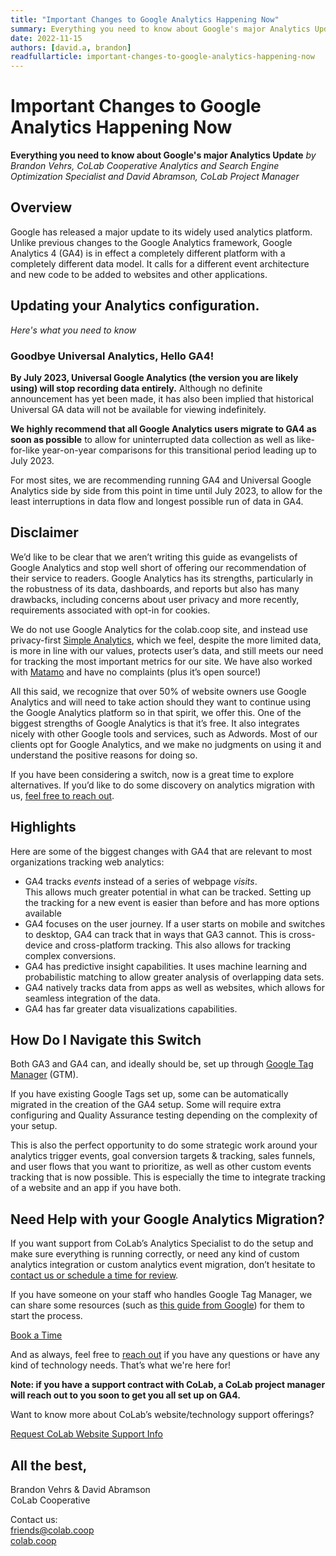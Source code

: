 ```yaml
---
title: "Important Changes to Google Analytics Happening Now"
summary: Everything you need to know about Google's major Analytics Update
date: 2022-11-15
authors: [david.a, brandon]
readfullarticle: important-changes-to-google-analytics-happening-now
---
```


<h1 class="heading-primary">Important Changes to Google Analytics Happening Now</h1>
<b>Everything you need to know about Google's major Analytics Update</b>
<i>by Brandon Vehrs, CoLab Cooperative Analytics and Search Engine Optimization Specialist and David Abramson, CoLab Project Manager</i>

<div class="spacing--mid"></div>

<h2 class="center-text text--uppercase">Overview</h2>

<p>Google has released a major update to its widely used analytics platform. Unlike previous changes to the Google Analytics framework, Google Analytics 4 (GA4) is in effect a completely different platform with a completely different data model. It calls for a different event architecture and new code to be added to websites and other applications.</p>

<h2 class="center-text text--uppercase">Updating your Analytics configuration.</h2>
<i>Here's what you need to know</i>

<div class="spacing--mid"></div>

<h3>Goodbye Universal Analytics, Hello GA4!</h3>

<p>
  <b>By July 2023, Universal Google Analytics (the version you are likely using) will stop recording data entirely.</b> Although no definite announcement has yet been made, it has also been implied that historical Universal GA data will not be available for viewing indefinitely.
</p>

<p>
  <b>We highly recommend that all Google Analytics users migrate to GA4 as soon as possible</b> to allow for uninterrupted data collection as well as like-for-like year-on-year comparisons for this transitional period leading up to July 2023.
</p>

<p>
  For most sites, we are recommending running GA4 and Universal Google Analytics side by side from this point in time until July 2023, to allow for the least interruptions in data flow and longest possible run of data in GA4.
</p>

<h2 class="center-text text--uppercase">Disclaimer</h2>

<p>
  We’d like to be clear that we aren’t writing this guide as evangelists of Google Analytics and stop well short of offering our recommendation of their service to readers. Google Analytics has its strengths, particularly in the robustness of its data, dashboards, and reports but also has many drawbacks, including concerns about user privacy and more recently, requirements associated with opt-in for cookies.
</p>

<p>
  We do not use Google Analytics for the colab.coop site, and instead use privacy-first <a href="https://www.simpleanalytics.com/">Simple Analytics</a>, which we feel, despite the more limited data, is more in line with our values, protects user’s data, and still meets our need for tracking the most important metrics for our site. We have also worked with <a href="https://matomo.org/matomo-analytics-the-google-analytics-alternative-that-protects-your-data-variation/">Matamo</a> and have no complaints (plus it’s open source!)
</p>

<p>
  All this said, we recognize that over 50% of website owners use Google Analytics and will need to take action should they want to continue using the Google Analytics platform so in that spirit, we offer this. One of the biggest strengths of Google Analytics is that it’s free. It also integrates nicely with other Google tools and services, such as Adwords. Most of our clients opt for Google Analytics, and we make no judgments on using it and understand the positive reasons for doing so. 
</p>

<p>
  If you have been considering a switch, now is a great time to explore alternatives. If you’d like to do some discovery on analytics migration with us, <a href="https://colab.coop/contact/">feel free to reach out</a>.
</p>

<h2 class="center-text text--uppercase">Highlights</h2>

<p>Here are some of the biggest changes with GA4 that are relevant to most organizations tracking web analytics:</p>

<ul>
  <li>
    GA4 tracks <i>events</i> instead of a series of webpage <i>visits</i>. 
    <br>
    This allows much greater potential in what can be tracked. Setting up the tracking for a new event is easier than before and has more options available
  </li>

  <li>
    GA4 focuses on the user journey. If a user starts on mobile and switches to desktop, GA4 can track that in ways that GA3 cannot. This is cross-device and cross-platform tracking. This also allows for tracking complex conversions.
  </li>
  <li>
    GA4 has predictive insight capabilities. It uses machine learning and probabilistic matching to allow greater analysis of overlapping data sets. 
  </li>
  <li>
    GA4 natively tracks data from apps as well as websites, which allows for seamless integration of the data.
  </li>
  <li>
    GA4 has far greater data visualizations capabilities.
  </li>
</ul>

<h2 class="center-text text--uppercase">How Do I Navigate this Switch</h2>

<p>
  Both GA3 and GA4 can, and ideally should be, set up through <a href="https://tagmanager.google.com/">Google Tag Manager</a> (GTM).
</p>

<p>
  If you have existing Google Tags set up, some can be automatically migrated in the creation of the GA4 setup. Some will require extra configuring and Quality Assurance testing depending on the complexity of your setup.
</p>

<p>
  This is also the perfect opportunity to do some strategic work around your analytics trigger events, goal conversion targets &amp; tracking, sales funnels, and user flows that you want to prioritize, as well as other custom events tracking that is now possible. This is especially the time to integrate tracking of a website and an app if you have both.
</p>

<h2 class="center-text text--uppercase">Need Help with your Google Analytics Migration?</h2>

<p>
  If you want support from CoLab’s Analytics Specialist to do the setup and make sure everything is running correctly, or need any kind of custom analytics integration or custom analytics event migration, don’t hesitate to <a href="/contact">contact us or schedule a time for review</a>.
</p>

<p>
  If you have someone on your staff who handles Google Tag Manager, we can share some resources (such as <a href="https://support.google.com/analytics/answer/10089681?hl=en">this guide from Google</a>) for them to start the process.
</p>

<div class="center-text spacing--sm-xx">
  <a href="https://go.oncehub.com/SalesTeamPage-E5PLJNWHXM" class="button--brand-outline color-red">Book a Time</a>
</div>

<div class="spacing--mid"></div>

<p>
  And as always, feel free to <a href="/contact">reach out</a> if you have any questions or have any kind of technology needs. That’s what we're here for!
</p>

<p>
  <b>Note: if you have a support contract with CoLab, a CoLab project manager will reach out to you soon to get you all set up on GA4.</b>
<p>

<p>
  Want to know more about CoLab’s website/technology support offerings?
</p>

<div class="center-text spacing--mid-xx">
  <a href="/contact" class="button--brand-outline color-red">Request CoLab Website Support Info</a>
</div>

<div class="spacing--mid"></div>

<h2 class="center-text text--uppercase">All the best,</h2>

<p>
  Brandon Vehrs &amp; David Abramson
  <br>
  CoLab Cooperative
</p>

<p>
  Contact us:
  <br>
  <a href="mailto:friends@colab.coop">friends@colab.coop</a>
  <br>
  <a href="https://www.colab.coop">colab.coop</a>
</p>

